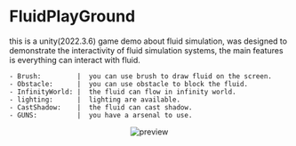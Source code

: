 # FluidPlayGround

this is a unity(2022.3.6) game demo about fluid simulation, was designed to demonstrate the interactivity of fluid simulation systems, the main features is everything can interact with fluid.

```
- Brush:         |  you can use brush to draw fluid on the screen.
- Obstacle:      |  you can use obstacle to block the fluid.
- InfinityWorld: |  the fluid can flow in infinity world.
- lighting:      |  lighting are available.
- CastShadow:    |  the fluid can cast shadow.
- GUNS:          |  you have a arsenal to use.
```
<p align="center">
  <img src="./demo.gif" alt="preview">
</p>